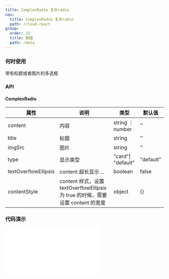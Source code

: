 ```yaml
---
title: ComplexRadio 复杂radio
nav:
  title: ComplexRadio 复杂radio
  path: /cloud-react
group:
  order: 22
  title: 数据
  path: /data
---
```


### 何时使用

带有标题或者图片的多选框

### API

#### ComplexRadio

| 属性           | 说明                    | 类型              | 默认值 |
| -------------- | ----------------------- | ----------------- | ------ |
| content | 内容        | string ｜ number           | ''     |
| title | 标题        | string           | ''     |
| imgSrc        | 图片     | string           | ''     |
| type | 显示类型 | "card"\| "default" | "default"|
| textOverflowEllipsis        | content 超长显示 ...     | boolean           | false     |
| contentStyle        | content 样式，设置 textOverflowEllipsis 为 true 的时候，需要设置 content 的宽度    | object           | {}     |

 ### 代码演示 

<embed src="@components/complex-radio/demos/basic.md" /> 

